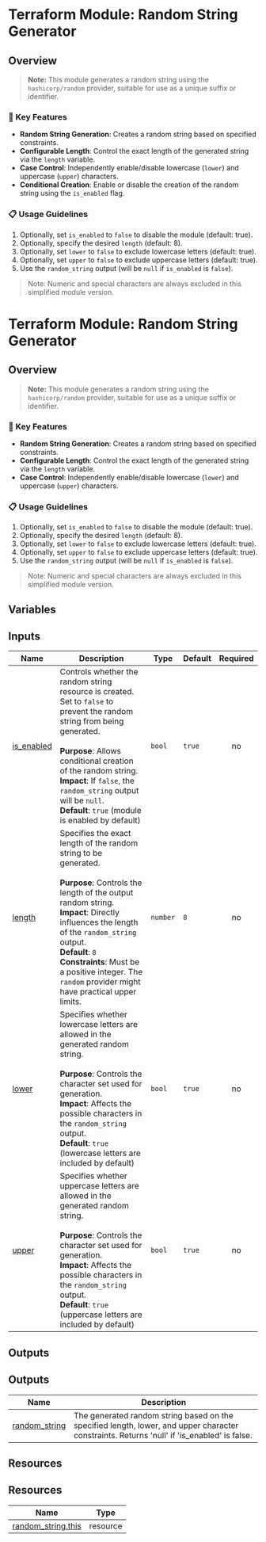 # Terraform Module: Random String Generator

## Overview
> **Note:** This module generates a random string using the `hashicorp/random` provider, suitable for use as a unique suffix or identifier.

### 🔑 Key Features
- **Random String Generation**: Creates a random string based on specified constraints.
- **Configurable Length**: Control the exact length of the generated string via the `length` variable.
- **Case Control**: Independently enable/disable lowercase (`lower`) and uppercase (`upper`) characters.
- **Conditional Creation**: Enable or disable the creation of the random string using the `is_enabled` flag.

### 📋 Usage Guidelines
1. Optionally, set `is_enabled` to `false` to disable the module (default: true).
2. Optionally, specify the desired `length` (default: 8).
3. Optionally, set `lower` to `false` to exclude lowercase letters (default: true).
4. Optionally, set `upper` to `false` to exclude uppercase letters (default: true).
5. Use the `random_string` output (will be `null` if `is_enabled` is `false`).
> Note: Numeric and special characters are always excluded in this simplified module version.

<!-- BEGIN_TF_DOCS -->
# Terraform Module: Random String Generator

## Overview
> **Note:** This module generates a random string using the `hashicorp/random` provider, suitable for use as a unique suffix or identifier.

### 🔑 Key Features
- **Random String Generation**: Creates a random string based on specified constraints.
- **Configurable Length**: Control the exact length of the generated string via the `length` variable.
- **Case Control**: Independently enable/disable lowercase (`lower`) and uppercase (`upper`) characters.

### 📋 Usage Guidelines
1. Optionally, set `is_enabled` to `false` to disable the module (default: true).
2. Optionally, specify the desired `length` (default: 8).
3. Optionally, set `lower` to `false` to exclude lowercase letters (default: true).
4. Optionally, set `upper` to `false` to exclude uppercase letters (default: true).
5. Use the `random_string` output (will be `null` if `is_enabled` is `false`).
> Note: Numeric and special characters are always excluded in this simplified module version.



## Variables

## Inputs

| Name | Description | Type | Default | Required |
|------|-------------|------|---------|:--------:|
| <a name="input_is_enabled"></a> [is\_enabled](#input\_is\_enabled) | Controls whether the random string resource is created.<br/>Set to `false` to prevent the random string from being generated.<br/><br/>**Purpose**: Allows conditional creation of the random string.<br/>**Impact**: If `false`, the `random_string` output will be `null`.<br/>**Default**: `true` (module is enabled by default) | `bool` | `true` | no |
| <a name="input_length"></a> [length](#input\_length) | Specifies the exact length of the random string to be generated.<br/><br/>**Purpose**: Controls the length of the output random string.<br/>**Impact**: Directly influences the length of the `random_string` output.<br/>**Default**: `8`<br/>**Constraints**: Must be a positive integer. The `random` provider might have practical upper limits. | `number` | `8` | no |
| <a name="input_lower"></a> [lower](#input\_lower) | Specifies whether lowercase letters are allowed in the generated random string.<br/><br/>**Purpose**: Controls the character set used for generation.<br/>**Impact**: Affects the possible characters in the `random_string` output.<br/>**Default**: `true` (lowercase letters are included by default) | `bool` | `true` | no |
| <a name="input_upper"></a> [upper](#input\_upper) | Specifies whether uppercase letters are allowed in the generated random string.<br/><br/>**Purpose**: Controls the character set used for generation.<br/>**Impact**: Affects the possible characters in the `random_string` output.<br/>**Default**: `true` (uppercase letters are included by default) | `bool` | `true` | no |

## Outputs

## Outputs

| Name | Description |
|------|-------------|
| <a name="output_random_string"></a> [random\_string](#output\_random\_string) | The generated random string based on the specified length, lower, and upper character constraints. Returns 'null' if 'is\_enabled' is false. |

## Resources

## Resources

| Name | Type |
|------|------|
| [random_string.this](https://registry.terraform.io/providers/hashicorp/random/latest/docs/resources/string) | resource |
<!-- END_TF_DOCS -->
